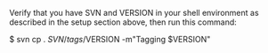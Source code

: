 
Verify that you have SVN and VERSION in your shell environment as described in the setup section above, then run this command: 


  $ svn cp . $SVN/tags/$VERSION -m"Tagging $VERSION"
